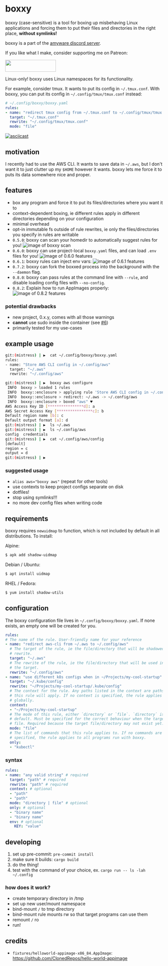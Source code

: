 # boxxy

boxxy (case-sensitive) is a tool for boxing up misbehaving Linux applications
and forcing them to put their files and directories in the right place,
**without symlinks!**

boxxy is a part of the [amyware discord server](https://discord.gg/7WgSTwh).

If you like what I make, consider supporting me on Patreon:

[<img src="https://i.imgur.com/YFjoCd1.png" width="162" height="38" />](https://patreon.com/amyware)

Linux-only! boxxy uses Linux namespaces for its functionality.

For example, consider tmux. It wants to put its config in `~/.tmux.conf`. With
boxxy, you can put its config in `~/.config/tmux/tmux.conf` instead:

```yaml
# ~/.config/boxxy/boxxy.yaml
rules:
- name: "redirect tmux config from ~/.tmux.conf to ~/.config/tmux/tmux.conf"
  target: "~/.tmux.conf"
  rewrite: "~/.config/tmux/tmux.conf"
  mode: "file"
```

[![asciicast](https://asciinema.org/a/558679.svg)](https://asciinema.org/a/558679)

## motivation

I recently had to use the AWS CLI. It wants to save data in `~/.aws`, but I
don't want it to just clutter up my `$HOME` however it wants. boxxy lets me
force it to puts its data somewhere nice and proper.

## features

- box any program and force it to put its files/directories where you want it to
- context-dependent boxing, ie different rules apply in different directories
  depending on your configuration
- minimal overhead
- opt-in immutable fs outside of rule rewrites, ie only the files/directories
  you specify in rules are writable
- `0.5.0`: boxxy can scan your homedir to automatically suggest rules for
  you! ![image of boxxy scan](https://cdn.mewna.xyz/2023/03/25/G6hrd3iQjEy65.png)
- `0.6.0`: boxxy can use project-local `boxxy.yaml` files, and can load
  `.env` files for you! ![image of 0.6.0 features](https://cdn.mewna.xyz/2023/03/28/Jawp5It1xrnWN.png)
- `0.6.1`: boxxy rules can inject env vars: ![image of 0.6.1 features](https://cdn.mewna.xyz/2023/03/29/ukcWuiYdtI8yq.png)
- `0.7.2`: boxxy can fork the boxxed process into the background with the
  `--daemon` flag.
- `0.8.0`: boxxy can pass rules at the command line with `--rule`, and disable
  loading config files with `--no-config`.
- `0.8.2`: Explain how to run AppImages properly: ![image of 0.8.2 features](https://cdn.mewna.xyz/2023/10/31/yMiHJaURUud6E.png)

### potential drawbacks

- new project, 0.x.y, comes with all those warnings
- **cannot** use sudo inside the container (see [#6](https://github.com/queer/boxxy/issues/6))
- primarily tested for my use-cases

## example usage

```sh
git:(mistress) | ▶  cat ~/.config/boxxy/boxxy.yaml
rules:
- name: "Store AWS CLI config in ~/.config/aws"
  target: "~/.aws"
  rewrite: "~/.config/aws"

git:(mistress) | ▶  boxxy aws configure
 INFO  boxxy > loaded 1 rules
 INFO  boxxy::enclosure > applying rule 'Store AWS CLI config in ~/.config/aws'
 INFO  boxxy::enclosure > redirect: ~/.aws -> ~/.config/aws
 INFO  boxxy::enclosure > boxed "aws" ♥
AWS Access Key ID [****************d]: a
AWS Secret Access Key [****************c]: b
Default region name [b]: c
Default output format [a]: d
git:(mistress) | ▶  ls ~/.aws
git:(mistress) | ▶  ls ~/.config/aws
config  credentials
git:(mistress) | ▶  cat ~/.config/aws/config
[default]
region = c
output = d
git:(mistress) | ▶
```

### suggested usage

- `alias aws="boxxy aws"` (repeat for other tools)
- use contexts to keep project configs separate on disk
- dotfiles!
- stop using symlinks!!!
- no more dev config files when writing code

## requirements

boxxy requires `newuidmap` to function, which is not included by default in all
distributions. To install:

Alpine:
```sh
$ apk add shadow-uidmap
```

Debian / Ubuntu:
```sh
$ apt install uidmap
```

RHEL / Fedora:
```sh
$ yum install shadow-utils
```

## configuration

The boxxy configuration file lives in `~/.config/boxxy/boxxy.yaml`. If none
exists, an empty one will be created for you.

```yaml
rules:
# The name of the rule. User-friendly name for your reference
- name: "redirect aws-cli from ~/.aws to ~/.config/aws"
  # The target of the rule, ie the file/directory that will be shadowed by the
  # rewrite.
  target: "~/.aws"
  # The rewrite of the rule, ie the file/directory that will be used instead of
  # the target.
  rewrite: "~/.config/aws"
- name: "use different k8s configs when in ~/Projects/my-cool-startup"
  target: "~/.kube/config"
  rewrite: "~/Projects/my-cool-startup/.kube/config"
  # The context for the rule. Any paths listed in the context are paths where
  # this rule will apply. If no context is specified, the rule applies
  # globally.
  context:
  - "~/Projects/my-cool-startup"
  # The mode of this rule, either `directory` or `file`. `directory` is the
  # default. Must be specified for the correct behaviour when the target is a
  # file. Required because the target file/directory may not exist yet.
  mode: "file"
  # The list of commands that this rule applies to. If no commands are
  # specified, the rule applies to all programs run with boxxy.
  only:
  - "kubectl"
```

### syntax

```yaml
rules:
- name: "any valid string" # required
  target: "path" # required
  rewrite: "path" # required
  context: # optional
  - "path"
  - "path"
  mode: "directory | file" # optional
  only: # optional
  - "binary name"
  - "binary name"
  env: # optional
    KEY: "value"
```

## developing

1. set up pre-commit: `pre-commit install`
2. make sure it builds: `cargo build`
3. do the thing!
4. test with the command of your choice, ex. `cargo run -- ls -lah ~/.config`

### how does it work?

- create temporary directory in /tmp
- set up new user/mount namespace
- bind-mount `/` to tmp directory
- bind-mount rule mounts rw so that target programs can use them
- remount `/` ro
- run!

## credits

- `fixtures/helloworld-appimage-x86_84.AppImage`: https://github.com/ClonedRepos/hello-world-appimage
